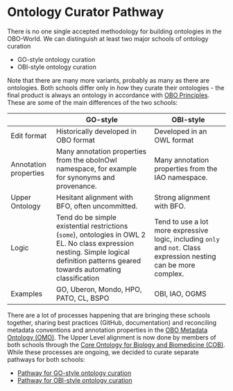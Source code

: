 # Ontology Curator Pathway

There is no one single accepted methodology for building ontologies in the OBO-World. We can distinguish at least two major schools of ontology curation

- GO-style ontology curation
- OBI-style ontology curation

Note that there are many more variants, probably as many as there are ontologies. Both schools differ only in _how_ they curate their ontologies - the final product is always an ontology in accordance with [OBO Principles](http://dashboard.obofoundry.org/). These are some of the main differences of the two schools:

| | GO-style | OBI-style |
| ----- | -------- | --------- |
| Edit format |  Historically developed in OBO format | Developed in an OWL format |
| Annotation properties | Many annotation properties from the oboInOwl namespace, for example for synonyms and provenance. | Many annotation properties from the IAO namespace. |
| Upper Ontology | Hesitant alignment with BFO, often uncommitted. | Strong alignment with BFO. |
| Logic | Tend do be simple existential restrictions (`some`), ontologies in OWL 2 EL. No class expression nesting. Simple logical definition patterns geared towards automating classification | Tend to use a lot more expressive logic, including `only` and `not`. Class expression nesting can be more complex. |
| Examples | GO, Uberon, Mondo, HPO, PATO, CL, BSPO | OBI, IAO, OGMS |

There are a lot of processes happening that are bringing these schools together, sharing best practices (GitHub, documentation) and reconciling metadata conventions and annotation properties in the [OBO Metadata Ontology (OMO)](https://github.com/information-artifact-ontology/ontology-metadata/). The Upper Level alignment is now done by members of both schools through the [Core Ontology for Biology and Biomedicine (COB)](https://github.com/OBOFoundry/COB). While these processes are ongoing, we decided to curate separate pathways for both schools:

- [Pathway for GO-style ontology curation](ontology-curator-go-style.md)
- [Pathway for OBI-style ontology curation](ontology-curator-obi-style.md)
